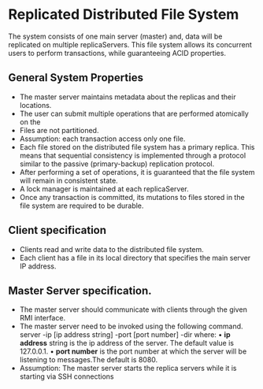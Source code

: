 # Replicated Distributed File System

The system consists of one main server (master) and, data will be replicated on multiple replicaServers. This file system allows its concurrent users to perform transactions, while guaranteeing ACID properties.

## General System Properties

- The master server maintains metadata about the replicas and their locations.
- The user can submit multiple operations that are performed atomically on the
- Files are not partitioned.
- Assumption: each transaction access only one file.
- Each file stored on the distributed file system has a primary replica. This means that sequential consistency is implemented through a protocol similar to the passive
(primary-backup) replication protocol.
- After performing a set of operations, it is guaranteed that the file system will remain in
consistent state.
- A lock manager is maintained at each replicaServer.
- Once any transaction is committed, its mutations to files stored in the file system are
required to be durable.

## Client specification

- Clients read and write data to the distributed file system.
- Each client has a file in its local directory that specifies the main server IP address.


## Master Server specification.

- The master server should communicate with clients through the given RMI interface.
- The master server need to be invoked using the following command. server -ip [ip address string] -port [port number] -dir <directory path>
where:
• **ip address** string is the ip address of the server. The default value is 127.0.0.1.
• **port number** is the port number at which the server will be listening to messages.The default is 8080.
- Assumption: The master server starts the replica servers while it is starting via SSH connections
